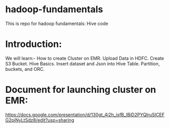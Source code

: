 # hadoop-fundamentals
This is repo for hadoop fundamentals: Hive code

# Introduction:
We will learn:-
How to create Cluster on EMR.
Upload Data in HDFC.
Create S3 Bucket.
Hive Basics.
Insert dataset and Json into Hive Table.
Partition, buckets, and ORC.


# Document for launching cluster on EMR:
https://docs.google.com/presentation/d/130gt_4j2h_isfB_lBiD2PYQIruSICEFG2pjNyLtSdz8/edit?usp=sharing


